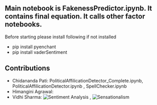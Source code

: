## Main notebook is FakenessPredictor.ipynb. It contains final equation. It calls other factor notebooks.

Before starting please install following if not installed
- pip install pyenchant
- pip install vaderSentiment

## Contributions 
- Chidananda Pati: PoliticalAffilicationDetector_Complete.ipynb, PoliticalAffilicationDetector.ipynb , SpellChecker.ipynb 
- Himangini Agrawal:
- Vidhi Sharma: ![Sentiment Analysis](https://github.com/cpati/team-hvac/blob/master/distillation/SentimentAnalysis:Sensationalism.ipynb) , ![Sensationalism](https://github.com/cpati/team-hvac/blob/master/distillation/final/Sensationalism.ipynb)
